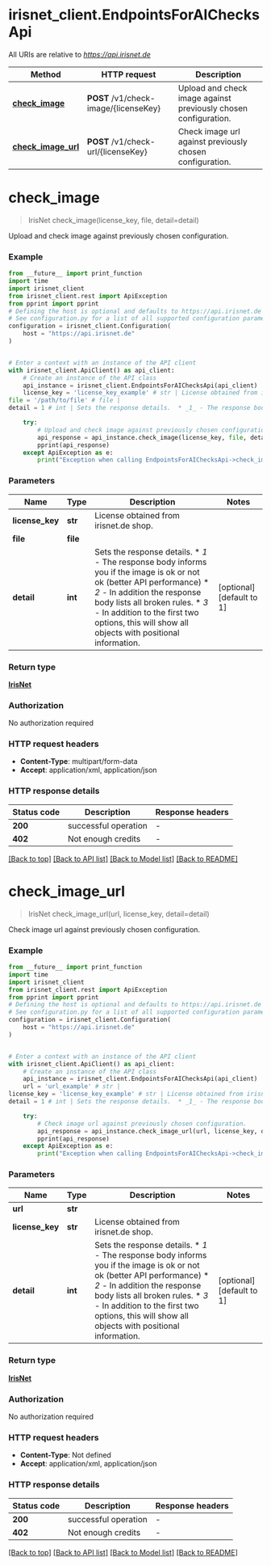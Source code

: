 # irisnet_client.EndpointsForAIChecksApi

All URIs are relative to *https://api.irisnet.de*

Method | HTTP request | Description
------------- | ------------- | -------------
[**check_image**](EndpointsForAIChecksApi.md#check_image) | **POST** /v1/check-image/{licenseKey} | Upload and check image against previously chosen configuration.
[**check_image_url**](EndpointsForAIChecksApi.md#check_image_url) | **POST** /v1/check-url/{licenseKey} | Check image url against previously chosen configuration.


# **check_image**
> IrisNet check_image(license_key, file, detail=detail)

Upload and check image against previously chosen configuration.

### Example

```python
from __future__ import print_function
import time
import irisnet_client
from irisnet_client.rest import ApiException
from pprint import pprint
# Defining the host is optional and defaults to https://api.irisnet.de
# See configuration.py for a list of all supported configuration parameters.
configuration = irisnet_client.Configuration(
    host = "https://api.irisnet.de"
)


# Enter a context with an instance of the API client
with irisnet_client.ApiClient() as api_client:
    # Create an instance of the API class
    api_instance = irisnet_client.EndpointsForAIChecksApi(api_client)
    license_key = 'license_key_example' # str | License obtained from irisnet.de shop.
file = '/path/to/file' # file | 
detail = 1 # int | Sets the response details.  * _1_ - The response body informs you if the image is ok or not ok (better API performance) * _2_ - In addition the response body lists all broken rules. * _3_ - In addition to the first two options, this will show all objects with positional information. (optional) (default to 1)

    try:
        # Upload and check image against previously chosen configuration.
        api_response = api_instance.check_image(license_key, file, detail=detail)
        pprint(api_response)
    except ApiException as e:
        print("Exception when calling EndpointsForAIChecksApi->check_image: %s\n" % e)
```

### Parameters

Name | Type | Description  | Notes
------------- | ------------- | ------------- | -------------
 **license_key** | **str**| License obtained from irisnet.de shop. | 
 **file** | **file**|  | 
 **detail** | **int**| Sets the response details.  * _1_ - The response body informs you if the image is ok or not ok (better API performance) * _2_ - In addition the response body lists all broken rules. * _3_ - In addition to the first two options, this will show all objects with positional information. | [optional] [default to 1]

### Return type

[**IrisNet**](IrisNet.md)

### Authorization

No authorization required

### HTTP request headers

 - **Content-Type**: multipart/form-data
 - **Accept**: application/xml, application/json

### HTTP response details
| Status code | Description | Response headers |
|-------------|-------------|------------------|
**200** | successful operation |  -  |
**402** | Not enough credits |  -  |

[[Back to top]](#) [[Back to API list]](../README.md#documentation-for-api-endpoints) [[Back to Model list]](../README.md#documentation-for-models) [[Back to README]](../README.md)

# **check_image_url**
> IrisNet check_image_url(url, license_key, detail=detail)

Check image url against previously chosen configuration.

### Example

```python
from __future__ import print_function
import time
import irisnet_client
from irisnet_client.rest import ApiException
from pprint import pprint
# Defining the host is optional and defaults to https://api.irisnet.de
# See configuration.py for a list of all supported configuration parameters.
configuration = irisnet_client.Configuration(
    host = "https://api.irisnet.de"
)


# Enter a context with an instance of the API client
with irisnet_client.ApiClient() as api_client:
    # Create an instance of the API class
    api_instance = irisnet_client.EndpointsForAIChecksApi(api_client)
    url = 'url_example' # str | 
license_key = 'license_key_example' # str | License obtained from irisnet.de shop.
detail = 1 # int | Sets the response details.  * _1_ - The response body informs you if the image is ok or not ok (better API performance) * _2_ - In addition the response body lists all broken rules. * _3_ - In addition to the first two options, this will show all objects with positional information. (optional) (default to 1)

    try:
        # Check image url against previously chosen configuration.
        api_response = api_instance.check_image_url(url, license_key, detail=detail)
        pprint(api_response)
    except ApiException as e:
        print("Exception when calling EndpointsForAIChecksApi->check_image_url: %s\n" % e)
```

### Parameters

Name | Type | Description  | Notes
------------- | ------------- | ------------- | -------------
 **url** | **str**|  | 
 **license_key** | **str**| License obtained from irisnet.de shop. | 
 **detail** | **int**| Sets the response details.  * _1_ - The response body informs you if the image is ok or not ok (better API performance) * _2_ - In addition the response body lists all broken rules. * _3_ - In addition to the first two options, this will show all objects with positional information. | [optional] [default to 1]

### Return type

[**IrisNet**](IrisNet.md)

### Authorization

No authorization required

### HTTP request headers

 - **Content-Type**: Not defined
 - **Accept**: application/xml, application/json

### HTTP response details
| Status code | Description | Response headers |
|-------------|-------------|------------------|
**200** | successful operation |  -  |
**402** | Not enough credits |  -  |

[[Back to top]](#) [[Back to API list]](../README.md#documentation-for-api-endpoints) [[Back to Model list]](../README.md#documentation-for-models) [[Back to README]](../README.md)


